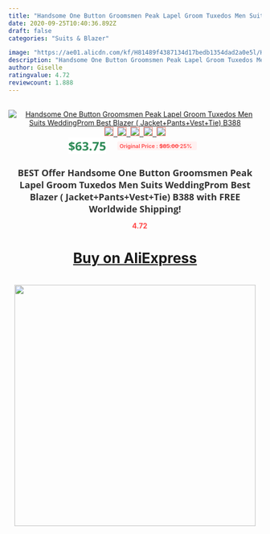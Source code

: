 ```yaml
---
title: "Handsome One Button Groomsmen Peak Lapel Groom Tuxedos Men Suits WeddingProm Best Blazer ( Jacket+Pants+Vest+Tie) B388"
date: 2020-09-25T10:40:36.892Z
draft: false
categories: "Suits & Blazer"

image: "https://ae01.alicdn.com/kf/H81489f4387134d17bedb1354dad2a0e5l/Handsome-One-Button-Groomsmen-Peak-Lapel-Groom-Tuxedos-Men-Suits-Wedding-Prom-Best-Blazer-Jacket-Pants.jpg"
description: "Handsome One Button Groomsmen Peak Lapel Groom Tuxedos Men Suits WeddingProm Best Blazer ( Jacket+Pants+Vest+Tie) B388"
author: Giselle
ratingvalue: 4.72
reviewcount: 1.888
---
```

<br>
<div style="text-align: center;">
<a href="https://s.click.aliexpress.com/e/_9H9VS9" target="_blank" rel="nofollow noopener noreferrer"><img alt="Handsome One Button Groomsmen Peak Lapel Groom Tuxedos Men Suits WeddingProm Best Blazer ( Jacket+Pants+Vest+Tie) B388" class="magnifier-image" src="https://ae01.alicdn.com/kf/H81489f4387134d17bedb1354dad2a0e5l/Handsome-One-Button-Groomsmen-Peak-Lapel-Groom-Tuxedos-Men-Suits-Wedding-Prom-Best-Blazer-Jacket-Pants.jpg_640x640.jpg">
<br>
<img style="border:1px solid salmon" src="https://ae01.alicdn.com/kf/H81489f4387134d17bedb1354dad2a0e5l/Handsome-One-Button-Groomsmen-Peak-Lapel-Groom-Tuxedos-Men-Suits-Wedding-Prom-Best-Blazer-Jacket-Pants.jpg_120x120.jpg">&nbsp;&nbsp;<img style="border:1px solid salmon" src="https://ae01.alicdn.com/kf/H499178e0759b436d837c7c71be0edf77E/Handsome-One-Button-Groomsmen-Peak-Lapel-Groom-Tuxedos-Men-Suits-Wedding-Prom-Best-Blazer-Jacket-Pants.jpg_120x120.jpg">&nbsp;&nbsp;<img style="border:1px solid salmon" src="https://ae01.alicdn.com/kf/H694874fe5c444902b1c77575b0337710W/Handsome-One-Button-Groomsmen-Peak-Lapel-Groom-Tuxedos-Men-Suits-Wedding-Prom-Best-Blazer-Jacket-Pants.jpg_120x120.jpg">&nbsp;&nbsp;<img style="border:1px solid salmon" src="https://ae01.alicdn.com/kf/H1b5584e733a042b19c699fa5f162b70es/Handsome-One-Button-Groomsmen-Peak-Lapel-Groom-Tuxedos-Men-Suits-Wedding-Prom-Best-Blazer-Jacket-Pants.jpg_120x120.jpg">&nbsp;&nbsp;<img style="border:1px solid salmon" src="https://ae01.alicdn.com/kf/H20e81bc5c82b4e299f3e5c016ea5dff3t/Handsome-One-Button-Groomsmen-Peak-Lapel-Groom-Tuxedos-Men-Suits-Wedding-Prom-Best-Blazer-Jacket-Pants.jpg_120x120.jpg"></a></div><br0>
<div style="text-align: center;"><span style="background-color: white; border: 0px; box-sizing: border-box; color: seagreen; display: inline-block; font-family: &quot;open sans&quot; , &quot;arial&quot; , &quot;helvetica&quot; , sans-serif , &quot;heiti&quot;; font-size: 24px; font-stretch: inherit; font-weight: 700; line-height: inherit; margin: 0px 10px 0px 0px; padding: 0px; vertical-align: middle;">$63.75 </span>
<span style="background: rgb(255 , 241 , 241); border-radius: 3px; border: 0px; box-sizing: border-box; color: #ff4747; display: inline-block; font-family: inherit; font-size: 12px; font-stretch: inherit; font-style: inherit; font-variant: inherit; font-weight: 600; line-height: inherit; margin: 0px; padding: 2px 5px; transform: scale(0.9); vertical-align: middle;">Original Price : <b style="text-decoration: line-through;">$85.00 </b> 25%&nbsp;&nbsp;</span></div>
<h1 style="color: #333333; display: inline-block; font-family: &quot;open sans&quot; , &quot;arial&quot; , &quot;helvetica&quot; , sans-serif , &quot;heiti&quot;; font-size: 18px; font-stretch: inherit; font-weight: 700; text-align: center;">BEST Offer Handsome One Button Groomsmen Peak Lapel Groom Tuxedos Men Suits WeddingProm Best Blazer ( Jacket+Pants+Vest+Tie) B388 with FREE Worldwide Shipping!</h1>
<div style="color: #ff4747; text-align: center;">
<img src="https://4.bp.blogspot.com/-M0ZcTcb-5uY/XleCXlxnR4I/AAAAAAAAAEc/OrjgMkXV1oMQFaCRZj5HQwOCBcu3w1FegCPcBGAYYCw/s1600/star.png" style="height: 15px;">&nbsp;<b>4.72</b></div>
<div class="button_cont" align="center"><a class="buynow_a" href="https://s.click.aliexpress.com/e/_9H9VS9" target="_blank" rel="nofollow noopener noreferrer"><H1>Buy on AliExpress</H1></a></div><br>
<div class="separator" style="clear: both; text-align: center;">
<img src="https://lh3.googleusercontent.com/-pTy5HemUv9M/XlePHvY0dAI/AAAAAAAAAE4/0nX5iRUoIWY8eMW9Dpxeirr157OZliDIgCLcBGAsYHQ/s1600/badge.gif" width="480">
</div>
